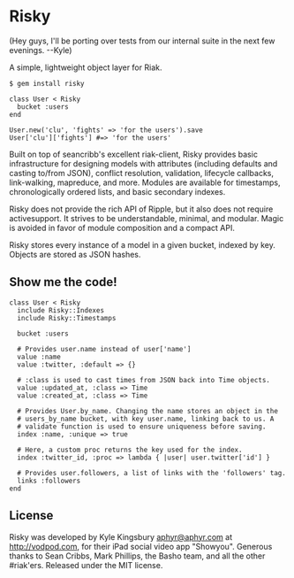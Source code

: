 Risky
=====

(Hey guys, I'll be porting over tests from our internal suite in the next few evenings. --Kyle)

A simple, lightweight object layer for Riak.

    $ gem install risky

    class User < Risky
      bucket :users
    end

    User.new('clu', 'fights' => 'for the users').save
    User['clu']['fights'] #=> 'for the users'

Built on top of seancribb's excellent riak-client, Risky provides basic
infrastructure for designing models with attributes (including defaults and
casting to/from JSON), conflict resolution, validation, lifecycle callbacks,
link-walking, mapreduce, and more. Modules are available for timestamps,
chronologically ordered lists, and basic secondary indexes.

Risky does not provide the rich API of Ripple, but it also does not require
activesupport. It strives to be understandable, minimal, and modular. Magic is
avoided in favor of module composition and a compact API.

Risky stores every instance of a model in a given bucket, indexed by key.
Objects are stored as JSON hashes.

Show me the code!
-----------------

    class User < Risky
      include Risky::Indexes
      include Risky::Timestamps

      bucket :users

      # Provides user.name instead of user['name']
      value :name
      value :twitter, :default => {}

      # :class is used to cast times from JSON back into Time objects.
      value :updated_at, :class => Time
      value :created_at, :class => Time

      # Provides User.by_name. Changing the name stores an object in the
      # users_by_name bucket, with key user.name, linking back to us. A
      # validate function is used to ensure uniqueness before saving.
      index :name, :unique => true

      # Here, a custom proc returns the key used for the index.
      index :twitter_id, :proc => lambda { |user| user.twitter['id'] }

      # Provides user.followers, a list of links with the 'followers' tag.
      links :followers
    end

License
-------

Risky was developed by Kyle Kingsbury <aphyr@aphyr.com> at http://vodpod.com,
for their iPad social video app "Showyou". Generous thanks to Sean Cribbs, Mark
Phillips, the Basho team, and all the other #riak'ers. Released under the MIT
license.
